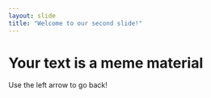 ```yaml
---
layout: slide
title: "Welcome to our second slide!"
---
```

# Your text is a meme material
Use the left arrow to go back!